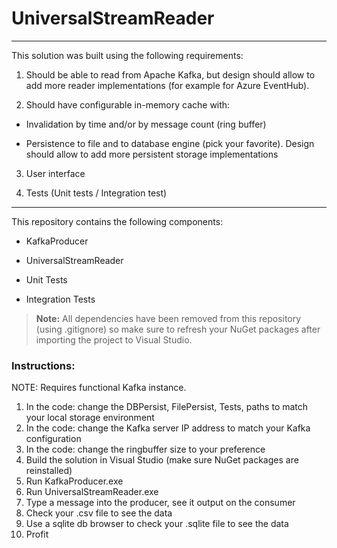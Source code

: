 # UniversalStreamReader
___

This solution was built using the following requirements:

1) Should be able to read from Apache Kafka, but  design should allow to add more reader implementations (for example for Azure EventHub).

2) Should have configurable in-memory cache with:

*  Invalidation by time and/or by message count (ring buffer)

*  Persistence to file and to database engine (pick your favorite). Design should allow to add more persistent storage implementations

3) User interface 

4) Tests (Unit tests / Integration test)

___

This repository contains the following components:

* KafkaProducer 

* UniversalStreamReader 

* Unit Tests 

* Integration Tests 

> **Note:** All dependencies have been removed from this repository (using .gitignore) so make sure to refresh your NuGet packages after importing the project to Visual Studio.

### Instructions:

NOTE: Requires functional Kafka instance.
1) In the code: change the DBPersist, FilePersist, Tests, paths to match your local storage environment
2) In the code: change the Kafka server IP address to match your Kafka configuration
3) In the code: change the ringbuffer size to your preference
4) Build the solution in Visual Studio (make sure NuGet packages are reinstalled)
5) Run KafkaProducer.exe
6) Run UniversalStreamReader.exe
7) Type a message into the producer, see it output on the consumer
8) Check your .csv file to see the data
9) Use a sqlite db browser to check your .sqlite file to see the data
10) Profit